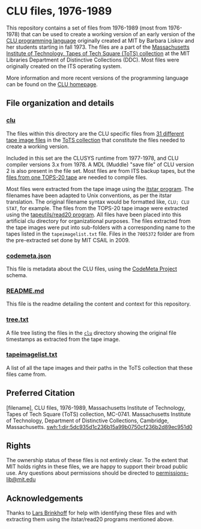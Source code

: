 # CLU files, 1976-1989
This repository contains a set of files from 1976-1989 (most from 1976-1978) that can be used to create a working version of an early version of the [CLU programming language](https://en.wikipedia.org/wiki/CLU_(programming_language)) originally created at MIT by Barbara Liskov and her students starting in fall 1973. The files are a part of the [Massachusetts Institute of Technology, Tapes of Tech Square (ToTS) collection](https://archivesspace.mit.edu/repositories/2/resources/1265) at the MIT Libraries Department of Distinctive Collections (DDC). Most files were originally created on the ITS operating system.

More information and more recent versions of the programming language can be found on the [CLU homepage](http://pmg.csail.mit.edu/CLU.html).
## File organization and details
### [clu](../main/clu)
The files within this directory are the CLU specific files from [31 different tape image files](../main/tapeimagelist.txt) in the [ToTS collection](https://archivesspace.mit.edu/repositories/2/resources/1265) that constitute the files needed to create a working version.

 Included in this set are the CLUSYS runtime from 1977-1978, and CLU compiler versions 3.x from 1978. A MDL (Muddle) "save file" of CLU version 2 is also present in the file set. Most files are from ITS backup tapes, but the [files from one TOPS-20 tape](../main/clu/9006077) are needed to compile files.

 Most files were extracted from the tape image using the [itstar program](https://github.com/PDP-10/itstar). The filenames have been adapted to Unix conventions, as per the itstar translation. The original filename syntax would be formatted like, ```CLU; CLU STAT```, for example. The files from the TOPS-20 tape image were extracted using the [tapeutils/read20 program](https://github.com/brouhaha/tapeutils/blob/master/read20.c). All files have been placed into this artificial clu directory for organizational purposes. The files extracted from the tape images were put into sub-folders with a corresponding name to the tapes listed in the ```tapeimagelist.txt``` file. Files in the ```7005372``` folder are from the pre-extracted set done by MIT CSAIL in 2009.
### [codemeta.json](../main/codemeta.json)
This file is metadata about the CLU files, using the [CodeMeta Project](https://codemeta.github.io/) schema.
### [README.md](../main/README.md)
This file is the readme detailing the content and context for this repository.
### [tree.txt](../main/tree.txt)
A file tree listing the files in the [```clu```](../main/clu) directory showing the original file timestamps as extracted from the tape image.
### [tapeimagelist.txt](../main/tapeimagelist.txt)
A list of all the tape images and their paths in the ToTS collection that these files came from.

## Preferred Citation
[filename], CLU files, 1976-1989, Massachusetts Institute of Technology, Tapes of Tech Square (ToTS) collection, MC-0741. Massachusetts Institute of Technology, Department of Distinctive Collections, Cambridge, Massachusetts. [swh:1:dir:5dc935d1c236b15a99b0750cf236b2d89ec951d0](https://archive.softwareheritage.org/swh:1:dir:5dc935d1c236b15a99b0750cf236b2d89ec951d0)
## Rights
The ownership status of these files is not entirely clear. To the extent that MIT holds rights in these files, we are happy to support their broad public use.  Any questions about permissions should be directed to [permissions-lib@mit.edu](mailto:permissions-lib@mit.edu)
## Acknowledgements
Thanks to [Lars Brinkhoff](https://github.com/larsbrinkhoff) for help with identifying these files and with extracting them using the itstar/read20 programs mentioned above.
